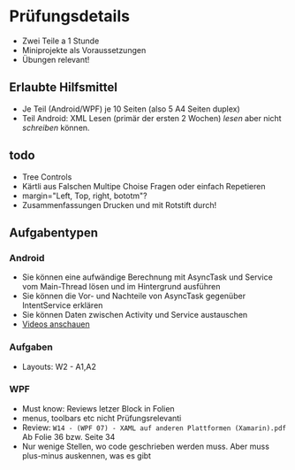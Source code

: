 # Prüfungsdetails

* Zwei Teile a 1 Stunde
* Miniprojekte als Voraussetzungen
* Übungen relevant!

## Erlaubte Hilfsmittel

* Je Teil (Android/WPF) je 10 Seiten (also 5 A4 Seiten duplex)
* Teil Android: XML Lesen (primär der ersten 2 Wochen) *lesen* aber nicht *schreiben* können.

## todo

* Tree Controls
* Kärtli aus Falschen Multipe Choise Fragen oder einfach Repetieren
* margin="Left, Top, right, bototm"?
* Zusammenfassungen Drucken und mit Rotstift durch!

## Aufgabentypen

### Android

* Sie können eine aufwändige Berechnung mit AsyncTask und Service vom Main-Thread lösen und im Hintergrund ausführen
* Sie können die Vor- und Nachteile von AsyncTask gegenüber IntentService erklären
* Sie können Daten zwischen Activity und Service austauschen
* [Videos anschauen](https://www.youtube.com/watch?v=xAKnPtbfNfY&list=PLg-UKERBljNy2Yem3RJkYL1V70dpzkysC)

### Aufgaben
* Layouts: W2 - A1,A2

### WPF
* Must know: Reviews letzer Block in Folien
* menus, toolbars etc nicht Prüfungsrelevanti
* Review: `W14 - (WPF 07) - XAML auf anderen Plattformen (Xamarin).pdf` Ab Folie 36 bzw. Seite 34
* Nur wenige Stellen, wo code geschrieben werden muss. Aber muss plus-minus auskennen, was es gibt
